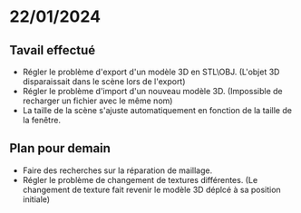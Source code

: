 # 22/01/2024

## Tavail effectué
- Régler le problème d'export d'un modèle 3D en STL\OBJ. (L'objet 3D disparaissait dans le scène lors de l'export) 
- Régler le problème d'import d'un nouveau modèle 3D. (Impossible de recharger un fichier avec le même nom)
- La taille de la scène s'ajuste automatiquement en fonction de la taille de la fenêtre.

## Plan pour demain
- Faire des recherches sur la réparation de maillage.
- Régler le problème de changement de textures différentes. (Le changement de texture fait revenir le modèle 3D déplcé à sa position initiale)